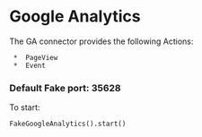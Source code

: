# Google Analytics

The GA connector provides the following Actions:

     *  PageView
     *  Event

### Default Fake port: 35628

To start:

```
FakeGoogleAnalytics().start()
```


